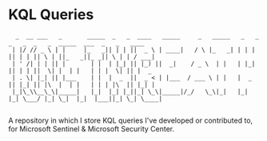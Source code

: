 # KQL Queries

```
  _  __ ___   _       _____  _   _  ____   _____     _   _____   _   _  _   _  _   _  _____  ___  _   _   ____ 
 | |/ // _ \ | |     |_   _|| | | ||  _ \ | ____|   / \ |_   _| | | | || | | || \ | ||_   _||_ _|| \ | | / ___|
 | ' /| | | || |       | |  | |_| || |_) ||  _|    / _ \  | |   | |_| || | | ||  \| |  | |   | | |  \| || |  _ 
 | . \| |_| || |___    | |  |  _  ||  _ < | |___  / ___ \ | |   |  _  || |_| || |\  |  | |   | | | |\  || |_| |
 |_|\_\\__\_\|_____|   |_|  |_| |_||_| \_\|_____|/_/   \_\|_|   |_| |_| \___/ |_| \_|  |_|  |___||_| \_| \____|
                                                                                                               
```                                                                                             
                                                                                             
A repository in which I store KQL queries I've developed or contributed to, for Microsoft Sentinel & Microsoft Security Center.
